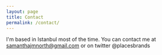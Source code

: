 ```yaml
---
layout: page
title: Contact
permalink: /contact/
---
```


I'm based in Istanbul most of the time. You can contact me at samanthajmnorth@gmail.com or on twitter @placesbrands